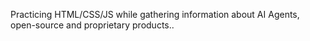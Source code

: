 Practicing HTML/CSS/JS while gathering information about AI Agents, open-source and proprietary products..
